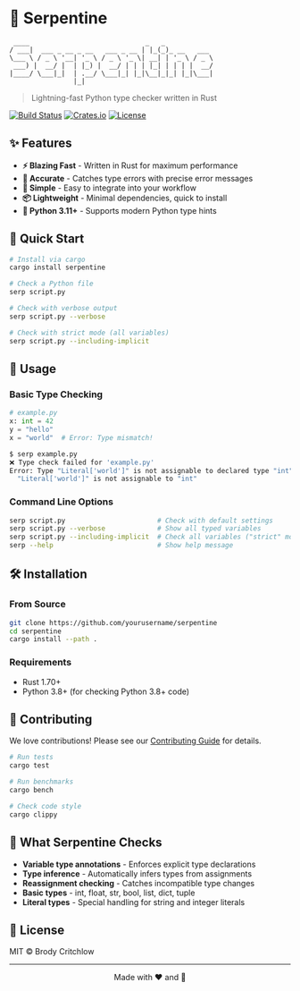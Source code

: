 # 🐍 Serpentine

```
 ____                             _   _            
/ ___|  ___ _ __ _ __   ___ _ __ | |_(_)_ __   ___ 
\___ \ / _ \ '__| '_ \ / _ \ '_ \| __| | '_ \ / _ \
 ___) |  __/ |  | |_) |  __/ | | | |_| | | | |  __/
|____/ \___|_|  | .__/ \___|_| |_|\__|_|_| |_|\___|
                |_|                                 
```

> Lightning-fast Python type checker written in Rust

[![Build Status](https://img.shields.io/github/actions/workflow/status/yourusername/serpentine/ci.yml?branch=main)](https://github.com/yourusername/serpentine/actions)
[![Crates.io](https://img.shields.io/crates/v/serpentine.svg)](https://crates.io/crates/serpentine)
[![License](https://img.shields.io/badge/license-MIT-blue.svg)](LICENSE)

## ✨ Features

- **⚡ Blazing Fast** - Written in Rust for maximum performance
- **🎯 Accurate** - Catches type errors with precise error messages
- **🔧 Simple** - Easy to integrate into your workflow
- **📦 Lightweight** - Minimal dependencies, quick to install
- **🐍 Python 3.11+** - Supports modern Python type hints

## 🚀 Quick Start

```bash
# Install via cargo
cargo install serpentine

# Check a Python file
serp script.py

# Check with verbose output
serp script.py --verbose

# Check with strict mode (all variables)
serp script.py --including-implicit
```

## 📖 Usage

### Basic Type Checking

```python
# example.py
x: int = 42
y = "hello"
x = "world"  # Error: Type mismatch!
```

```bash
$ serp example.py
❌ Type check failed for 'example.py'
Error: Type "Literal['world']" is not assignable to declared type "int"
  "Literal['world']" is not assignable to "int"
```

### Command Line Options

```bash
serp script.py                       # Check with default settings
serp script.py --verbose             # Show all typed variables
serp script.py --including-implicit  # Check all variables ("strict" mode)
serp --help                          # Show help message
```

## 🛠️ Installation

### From Source

```bash
git clone https://github.com/yourusername/serpentine
cd serpentine
cargo install --path .
```

### Requirements

- Rust 1.70+
- Python 3.8+ (for checking Python 3.8+ code)

## 🤝 Contributing

We love contributions! Please see our [Contributing Guide](CONTRIBUTING.md) for details.

```bash
# Run tests
cargo test

# Run benchmarks
cargo bench

# Check code style
cargo clippy
```

## 🎯 What Serpentine Checks

- **Variable type annotations** - Enforces explicit type declarations
- **Type inference** - Automatically infers types from assignments
- **Reassignment checking** - Catches incompatible type changes
- **Basic types** - int, float, str, bool, list, dict, tuple
- **Literal types** - Special handling for string and integer literals

## 📄 License

MIT © Brody Critchlow

---

<p align="center">
  Made with ❤️ and 🦀
</p>